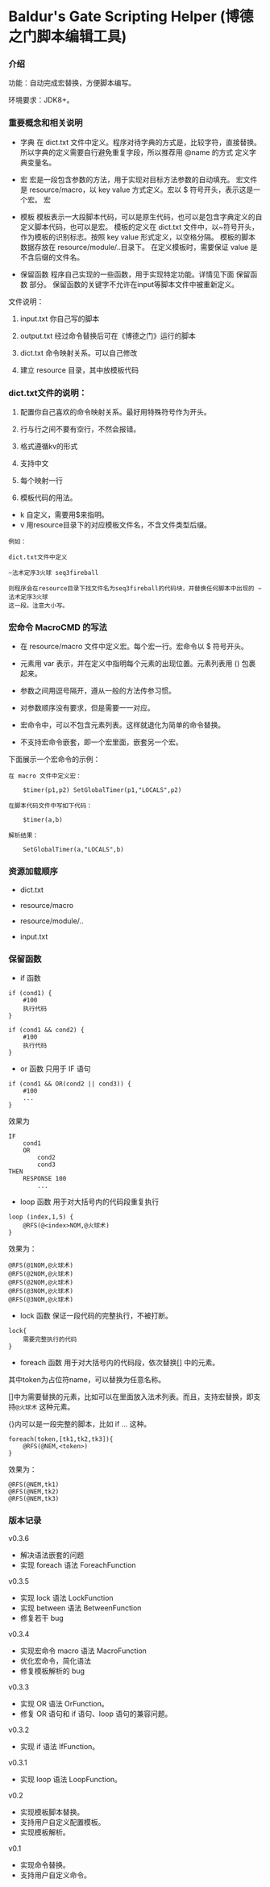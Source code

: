 # Baldur's Gate Scripting Helper (博德之门脚本编辑工具)

### 介绍

功能：自动完成宏替换，方便脚本编写。

环境要求：JDK8+。

### 重要概念和相关说明

- 字典
  在 dict.txt 文件中定义。程序对待字典的方式是，比较字符，直接替换。所以字典的定义需要自行避免重复字段，所以推荐用 @name 的方式
  定义字典变量名。

- 宏
  宏是一段包含参数的方法，用于实现对目标方法参数的自动填充。
  宏文件是 resource/macro，以 key value 方式定义。宏以 $ 符号开头，表示这是一个宏。
  宏

- 模板
  模板表示一大段脚本代码，可以是原生代码，也可以是包含字典定义的自定义脚本代码，也可以是宏。
  模板的定义在 dict.txt 文件中，以~符号开头，作为模板的识别标志。按照 key value 形式定义，以空格分隔。
  模板的脚本数据存放在 resource/module/..目录下。
  在定义模板时，需要保证 value 是不含后缀的文件名。

- 保留函数
  程序自己实现的一些函数，用于实现特定功能。详情见下面 保留函数 部分。
  保留函数的关键字不允许在input等脚本文件中被重新定义。


文件说明：

1. input.txt 你自己写的脚本

2. output.txt 经过命令替换后可在《博德之门》运行的脚本

3. dict.txt 命令映射关系。可以自己修改

4. 建立 resource 目录，其中放模板代码

### dict.txt文件的说明：

1. 配置你自己喜欢的命令映射关系。最好用特殊符号作为开头。

2. 行与行之间不要有空行，不然会报错。

3. 格式遵循kv的形式

4. 支持中文

5. 每个映射一行

6. 模板代码的用法。
- k 自定义，需要用$来指明。
- v 用resource目录下的对应模板文件名，不含文件类型后缀。

```
例如：

dict.txt文件中定义

~法术定序3火球 seq3fireball

则程序会在resource目录下找文件名为seq3fireball的代码块，并替换任何脚本中出现的 ~法术定序3火球
这一段。注意大小写。
```

### 宏命令 MacroCMD 的写法

- 在 resource/macro 文件中定义宏。每个宏一行。宏命令以 $ 符号开头。

- 元素用 var 表示，并在定义中指明每个元素的出现位置。元素列表用 () 包裹起来。

- 参数之间用逗号隔开，遵从一般的方法传参习惯。

- 对参数顺序没有要求，但是需要一一对应。

- 宏命令中，可以不包含元素列表。这样就退化为简单的命令替换。

- 不支持宏命令嵌套，即一个宏里面，嵌套另一个宏。

下面展示一个宏命令的示例：

```
在 macro 文件中定义宏：

    $timer(p1,p2) SetGlobalTimer(p1,"LOCALS",p2)

在脚本代码文件中写如下代码：

    $timer(a,b)

解析结果：

    SetGlobalTimer(a,"LOCALS",b)
```

### 资源加载顺序

- dict.txt

- resource/macro

- resource/module/..

- input.txt

### 保留函数

- if 函数
```
if (cond1) {
    #100
    执行代码
}

if (cond1 && cond2) {
    #100
    执行代码
}
```

- or 函数
只用于 IF 语句
```
if (cond1 && OR(cond2 || cond3)) {
    #100
    ...
}
```
效果为
```
IF
    cond1
    OR
        cond2
        cond3
THEN
    RESPONSE 100
        ...

```

- loop 函数
用于对大括号内的代码段重复执行

```
loop (index,1,5) {
    @RFS(@<index>NOM,@火球术)
}
```
效果为：
```
@RFS(@1NOM,@火球术)
@RFS(@2NOM,@火球术)
@RFS(@2NOM,@火球术)
@RFS(@3NOM,@火球术)
@RFS(@3NOM,@火球术)
```

- lock 函数
保证一段代码的完整执行，不被打断。
```
lock{
    需要完整执行的代码
}
```

- foreach 函数
用于对大括号内的代码段，依次替换[] 中的元素。

其中token为占位符name，可以替换为任意名称。

[]中为需要替换的元素，比如可以在里面放入法术列表。而且，支持宏替换，即支持`@火球术` 这种元素。

{}内可以是一段完整的脚本，比如 if ... 这种。

```
foreach(token,[tk1,tk2,tk3]){
    @RFS(@NEM,<token>)
}
```

效果为：
```
@RFS(@NEM,tk1)
@RFS(@NEM,tk2)
@RFS(@NEM,tk3)
```


### 版本记录

v0.3.6
- 解决语法嵌套的问题
- 实现 foreach 语法 ForeachFunction

v0.3.5
- 实现 lock 语法 LockFunction
- 实现 between 语法 BetweenFunction
- 修复若干 bug

v0.3.4
- 实现宏命令 macro 语法 MacroFunction
- 优化宏命令，简化语法
- 修复模板解析的 bug

v0.3.3
- 实现 OR 语法 OrFunction。
- 修复 OR 语句和 if 语句、loop 语句的兼容问题。

v0.3.2
- 实现 if 语法 IfFunction。

v0.3.1
- 实现 loop 语法 LoopFunction。

v0.2
- 实现模板脚本替换。
- 支持用户自定义配置模板。
- 实现模板解析。

v0.1
- 实现命令替换。
- 支持用户自定义命令。

